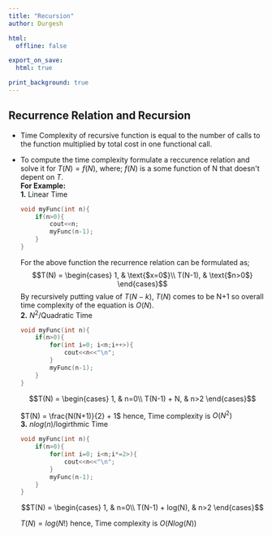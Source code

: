 ```yaml
---
title: "Recursion"
author: Durgesh

html:
  offline: false

export_on_save:
  html: true

print_background: true
---
```



## Recurrence Relation and Recursion

* Time Complexity of recursive function is equal to the number of calls to the function multiplied by total cost in one functional call.
* To compute the time complexity formulate a reccurence relation and solve it for $T(N) = f(N)$, where; $f(N)$ is a some function of N that doesn't depent on $T$. \
    **For Example:**\
    **1.** Linear Time
    ```c
    void myFunc(int n){
        if(n>0){
            cout<<n;
            myFunc(n-1);
        }
    }
    ```
    For the above function the recurrence relation can be formulated as; \
    $$T(N) = \begin{cases}
                1, & \text{$x=0$}\\
                T(N-1), & \text{$n>0$}
            \end{cases}$$ 
    By recursively putting value of $T(N-k)$, $T(N) \text{ comes to be N+1}$ so overall time complexity of the equation is $O(N)$.\
    **2.** $N^2$/Quadratic Time
    ```c
    void myFunc(int n){
        if(n>0){
            for(int i=0; i<n;i++>){
                cout<<n<<"\n";
            }
            myFunc(n-1);
        }
    }
    ```
    $$T(N) = \begin{cases}
            1, & n=0\\
            T(N-1) + N, & n>2
            \end{cases}$$
    
    $T(N) = \frac{N(N+1)}{2} + 1$ hence, Time complexity is $O(N^2)$\
    **3.** $nlog(n)$/logirthmic Time
    ```c
    void myFunc(int n){
        if(n>0){
            for(int i=0; i<n;i*=2>){
                cout<<n<<"\n";
            }
            myFunc(n-1);
        }
    }
    ```
    $$T(N) = \begin{cases}
            1, & n=0\\
            T(N-1) + log(N), & n>2
            \end{cases}$$
    
    $T(N) = log(N!)$ hence, Time complexity is $O(Nlog(N))$
